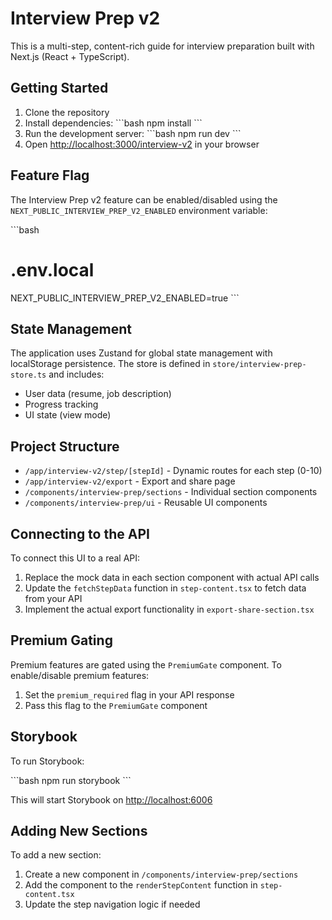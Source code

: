 # Interview Prep v2

This is a multi-step, content-rich guide for interview preparation built with Next.js (React + TypeScript).

## Getting Started

1. Clone the repository
2. Install dependencies:
   \`\`\`bash
   npm install
   \`\`\`
3. Run the development server:
   \`\`\`bash
   npm run dev
   \`\`\`
4. Open [http://localhost:3000/interview-v2](http://localhost:3000/interview-v2) in your browser

## Feature Flag

The Interview Prep v2 feature can be enabled/disabled using the `NEXT_PUBLIC_INTERVIEW_PREP_V2_ENABLED` environment variable:

\`\`\`bash
# .env.local
NEXT_PUBLIC_INTERVIEW_PREP_V2_ENABLED=true
\`\`\`

## State Management

The application uses Zustand for global state management with localStorage persistence. The store is defined in `store/interview-prep-store.ts` and includes:

- User data (resume, job description)
- Progress tracking
- UI state (view mode)

## Project Structure

- `/app/interview-v2/step/[stepId]` - Dynamic routes for each step (0-10)
- `/app/interview-v2/export` - Export and share page
- `/components/interview-prep/sections` - Individual section components
- `/components/interview-prep/ui` - Reusable UI components

## Connecting to the API

To connect this UI to a real API:

1. Replace the mock data in each section component with actual API calls
2. Update the `fetchStepData` function in `step-content.tsx` to fetch data from your API
3. Implement the actual export functionality in `export-share-section.tsx`

## Premium Gating

Premium features are gated using the `PremiumGate` component. To enable/disable premium features:

1. Set the `premium_required` flag in your API response
2. Pass this flag to the `PremiumGate` component

## Storybook

To run Storybook:

\`\`\`bash
npm run storybook
\`\`\`

This will start Storybook on [http://localhost:6006](http://localhost:6006)

## Adding New Sections

To add a new section:

1. Create a new component in `/components/interview-prep/sections`
2. Add the component to the `renderStepContent` function in `step-content.tsx`
3. Update the step navigation logic if needed
